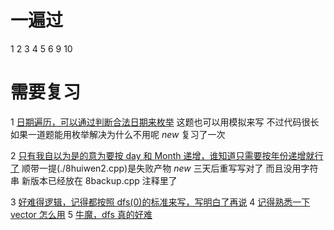 # 一遍过

1 2 3 4 5 6 9 10

# 需要复习

1 [日期遍历，可以通过判断合法日期来枚举](./7ambigusdate.cpp)
这题也可以用模拟来写 不过代码很长 如果一道题能用枚举解决为什么不用呢
_new_ 复习了一次

2 [只有我自以为是的意为要按 day 和 Month 递增，谁知道只需要按年份递增就行了](./8backup.cpp) 顺带一提(./8huiwen2.cpp)是失败产物
_new_ 三天后重写写对了 而且没用字符串 新版本已经放在 8backup.cpp 注释里了

3 [好难得逻辑，记得都按照 dfs(0)的标准来写，写明白了再说](./11complexshudu.cpp)
4 [记得熟悉一下 vector 怎么用](./12fullarrange.cpp)
5 [牛魔，dfs 真的好难](./13letterarrange.cpp)
